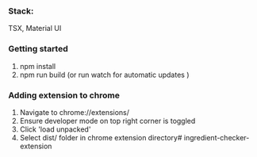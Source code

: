 
### Stack:
TSX, Material UI

### Getting started

1. npm install
2. npm run build (or run watch for automatic updates )


### Adding extension to chrome

1. Navigate to chrome://extensions/
2. Ensure developer mode on top right corner is toggled
3. Click 'load unpacked'
4. Select dist/ folder in chrome extension directory# ingredient-checker-extension
